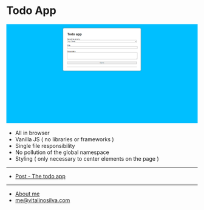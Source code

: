 # Todo App

![todoapp](TodoApp_image.png)

- All in browser
- Vanilla JS ( no libraries or frameworks )
- Single file responsibility
- No pollution of the global namespace
- Styling ( only necessary to center elements on the page )
___
- [Post - The todo app](https://vitalinosilva.com/2021/09/06/the-todo-app/)
---
- [About me](https://vitalinosilva.com/about/)
- [me@vitalinosilva.com](mailto:me@vitalinosilva.com)
